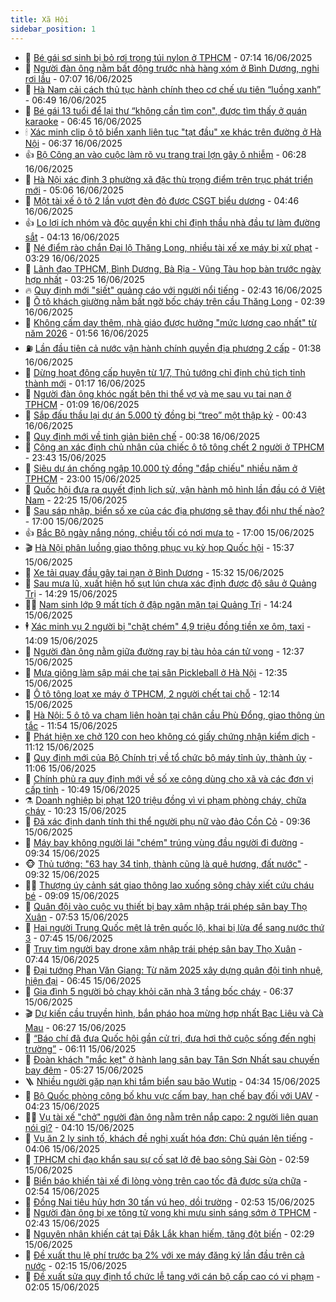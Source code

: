 ```yaml
---
title: Xã Hội
sidebar_position: 1
---
```


<!-- dantri-xa-hoi:START -->
- 🫣 [Bé gái sơ sinh bị bỏ rơi trong túi nylon ở TPHCM](https://dantri.com.vn/xa-hoi/be-gai-so-sinh-bi-bo-roi-trong-tui-nylon-o-tphcm-20250616131314212.htm) - 07:14 16/06/2025
- 💼 [Người đàn ông nằm bất động trước nhà hàng xóm ở Bình Dương, nghi rơi lầu](https://dantri.com.vn/xa-hoi/nguoi-dan-ong-nam-bat-dong-truoc-nha-hang-xom-o-binh-duong-nghi-roi-lau-20250616132248109.htm) - 07:07 16/06/2025
- 🎊 [Hà Nam cải cách thủ tục hành chính theo cơ chế ưu tiên “luồng xanh”](https://dantri.com.vn/xa-hoi/ha-nam-cai-cach-thu-tuc-hanh-chinh-theo-co-che-uu-tien-luong-xanh-20250616123102023.htm) - 06:49 16/06/2025
- 🙉 [Bé gái 13 tuổi để lại thư “không cần tìm con&quot;, được tìm thấy ở quán karaoke](https://dantri.com.vn/xa-hoi/be-gai-13-tuoi-de-lai-thu-khong-can-tim-con-duoc-tim-thay-o-quan-karaoke-20250616133700663.htm) - 06:45 16/06/2025
- 🕯 [Xác minh clip ô tô biển xanh liên tục &quot;tạt đầu&quot; xe khác trên đường ở Hà Nội](https://dantri.com.vn/xa-hoi/xac-minh-clip-o-to-bien-xanh-lien-tuc-tat-dau-xe-khac-tren-duong-o-ha-noi-20250616123233959.htm) - 06:37 16/06/2025
- 👍 [Bộ Công an vào cuộc làm rõ vụ trang trại lợn gây ô nhiễm](https://dantri.com.vn/xa-hoi/bo-cong-an-vao-cuoc-lam-ro-vu-trang-trai-lon-gay-o-nhiem-20250616124533972.htm) - 06:28 16/06/2025
- 🤖 [Hà Nội xác định 3 phường xã đặc thù trọng điểm trên trục phát triển mới](https://dantri.com.vn/xa-hoi/ha-noi-xac-dinh-3-phuong-xa-dac-thu-trong-diem-tren-truc-phat-trien-moi-20250616120154573.htm) - 05:06 16/06/2025
- 🙉 [Một tài xế ô tô 2 lần vượt đèn đỏ được CSGT biểu dương](https://dantri.com.vn/xa-hoi/mot-tai-xe-o-to-2-lan-vuot-den-do-duoc-csgt-bieu-duong-20250616112950394.htm) - 04:46 16/06/2025
- 👍 [Lo lợi ích nhóm và độc quyền khi chỉ định thầu nhà đầu tư làm đường sắt](https://dantri.com.vn/xa-hoi/lo-loi-ich-nhom-va-doc-quyen-khi-chi-dinh-thau-nha-dau-tu-lam-duong-sat-20250616110850117.htm) - 04:13 16/06/2025
- 🗽 [Né điểm rào chắn Đại lộ Thăng Long, nhiều tài xế xe máy bị xử phạt](https://dantri.com.vn/xa-hoi/ne-diem-rao-chan-dai-lo-thang-long-nhieu-tai-xe-xe-may-bi-xu-phat-20250616101158866.htm) - 03:29 16/06/2025
- 🗽 [Lãnh đạo TPHCM, Bình Dương, Bà Rịa - Vũng Tàu họp bàn trước ngày hợp nhất](https://dantri.com.vn/xa-hoi/lanh-dao-tphcm-binh-duong-ba-ria-vung-tau-hop-ban-truoc-ngay-hop-nhat-20250616102127530.htm) - 03:25 16/06/2025
- 🔥 [Quy định mới &quot;siết&quot; quảng cáo với người nổi tiếng](https://dantri.com.vn/xa-hoi/quy-dinh-moi-siet-quang-cao-voi-nguoi-noi-tieng-20250616093044966.htm) - 02:43 16/06/2025
- 🦒 [Ô tô khách giường nằm bất ngờ bốc cháy trên cầu Thăng Long](https://dantri.com.vn/xa-hoi/o-to-khach-giuong-nam-bat-ngo-boc-chay-tren-cau-thang-long-20250616092516811.htm) - 02:39 16/06/2025
- 🧐 [Không cấm dạy thêm, nhà giáo được hưởng &quot;mức lương cao nhất&quot; từ năm 2026](https://dantri.com.vn/xa-hoi/khong-cam-day-them-nha-giao-duoc-huong-muc-luong-cao-nhat-tu-nam-2026-20250615213220116.htm) - 01:56 16/06/2025
- ⛽️ [Lần đầu tiên cả nước vận hành chính quyền địa phương 2 cấp](https://dantri.com.vn/noi-vu/lan-dau-tien-ca-nuoc-van-hanh-chinh-quyen-dia-phuong-2-cap-20250615221122242.htm) - 01:38 16/06/2025
- 🚀 [Dừng hoạt động cấp huyện từ 1/7, Thủ tướng chỉ định chủ tịch tỉnh thành mới](https://dantri.com.vn/xa-hoi/dung-hoat-dong-cap-huyen-tu-17-thu-tuong-chi-dinh-chu-tich-tinh-thanh-moi-20250615224052136.htm) - 01:17 16/06/2025
- 🦒 [Người đàn ông khóc ngất bên thi thể vợ và mẹ sau vụ tai nạn ở TPHCM](https://dantri.com.vn/xa-hoi/nguoi-dan-ong-khoc-ngat-ben-thi-the-vo-va-me-sau-vu-tai-nan-o-tphcm-20250615212016543.htm) - 01:09 16/06/2025
- 🦅 [Sắp đấu thầu lại dự án 5.000 tỷ đồng bị “treo” một thập kỷ](https://dantri.com.vn/xa-hoi/sap-dau-thau-lai-du-an-5000-ty-dong-bi-treo-mot-thap-ky-20250616072120343.htm) - 00:43 16/06/2025
- 🚀 [Quy định mới về tinh giản biên chế](https://dantri.com.vn/xa-hoi/quy-dinh-moi-ve-tinh-gian-bien-che-20250616073107405.htm) - 00:38 16/06/2025
- 🦅 [Công an xác định chủ nhân của chiếc ô tô tông chết 2 người ở TPHCM](https://dantri.com.vn/xa-hoi/cong-an-xac-dinh-chu-nhan-cua-chiec-o-to-tong-chet-2-nguoi-o-tphcm-20250615235755532.htm) - 23:43 15/06/2025
- 🤠 [Siêu dự án chống ngập 10.000 tỷ đồng &quot;đắp chiếu&quot; nhiều năm ở TPHCM](https://dantri.com.vn/xa-hoi/sieu-du-an-chong-ngap-10000-ty-dong-dap-chieu-nhieu-nam-o-tphcm-20250616000358895.htm) - 23:00 15/06/2025
- 💄 [Quốc hội đưa ra quyết định lịch sử, vận hành mô hình lần đầu có ở Việt Nam](https://dantri.com.vn/xa-hoi/quoc-hoi-dua-ra-quyet-dinh-lich-su-van-hanh-mo-hinh-lan-dau-co-o-viet-nam-20250615185122747.htm) - 22:25 15/06/2025
- 🥷 [Sau sáp nhập, biển số xe của các địa phương sẽ thay đổi như thế nào?](https://dantri.com.vn/xa-hoi/sau-sap-nhap-bien-so-xe-cua-cac-dia-phuong-se-thay-doi-nhu-the-nao-20250615230203789.htm) - 17:00 15/06/2025
- 👍 [Bắc Bộ ngày nắng nóng, chiều tối có nơi mưa to](https://dantri.com.vn/xa-hoi/bac-bo-ngay-nang-nong-chieu-toi-co-noi-mua-to-20250615212412061.htm) - 17:00 15/06/2025
- 🎬 [Hà Nội phân luồng giao thông phục vụ kỳ họp Quốc hội](https://dantri.com.vn/xa-hoi/ha-noi-phan-luong-giao-thong-phuc-vu-ky-hop-quoc-hoi-20250615223359021.htm) - 15:37 15/06/2025
- 🦒 [Xe tải quay đầu gây tai nạn ở Bình Dương](https://dantri.com.vn/xa-hoi/xe-tai-quay-dau-gay-tai-nan-o-binh-duong-20250615213513544.htm) - 15:32 15/06/2025
- 🌊 [Sau mưa lũ, xuất hiện hố sụt lún chưa xác định được độ sâu ở Quảng Trị](https://dantri.com.vn/xa-hoi/sau-mua-lu-xuat-hien-ho-sut-lun-chua-xac-dinh-duoc-do-sau-o-quang-tri-20250615212202086.htm) - 14:29 15/06/2025
- 🧑‍💻 [Nam sinh lớp 9 mất tích ở đập ngăn mặn tại Quảng Trị](https://dantri.com.vn/xa-hoi/nam-sinh-lop-9-mat-tich-o-dap-ngan-man-tai-quang-tri-20250615211145890.htm) - 14:24 15/06/2025
- 🕴 [Xác minh vụ 2 người bị &quot;chặt chém&quot; 4,9 triệu đồng tiền xe ôm, taxi](https://dantri.com.vn/xa-hoi/xac-minh-vu-2-nguoi-bi-chat-chem-49-trieu-dong-tien-xe-om-taxi-20250615210131845.htm) - 14:09 15/06/2025
- 🤔 [Người đàn ông nằm giữa đường ray bị tàu hỏa cán tử vong](https://dantri.com.vn/xa-hoi/nguoi-dan-ong-nam-giua-duong-ray-bi-tau-hoa-can-tu-vong-20250615191418853.htm) - 12:37 15/06/2025
- 💄 [Mưa giông làm sập mái che tại sân Pickleball ở Hà Nội](https://dantri.com.vn/xa-hoi/mua-giong-lam-sap-mai-che-tai-san-pickleball-o-ha-noi-20250615193150810.htm) - 12:35 15/06/2025
- 🧠 [Ô tô tông loạt xe máy ở TPHCM, 2 người chết tại chỗ](https://dantri.com.vn/xa-hoi/o-to-tong-loat-xe-may-o-tphcm-2-nguoi-chet-tai-cho-20250615190830444.htm) - 12:14 15/06/2025
- 🦣 [Hà Nội: 5 ô tô va chạm liên hoàn tại chân cầu Phù Đổng, giao thông ùn tắc](https://dantri.com.vn/xa-hoi/ha-noi-5-o-to-va-cham-lien-hoan-tai-chan-cau-phu-dong-giao-thong-un-tac-20250615184243573.htm) - 11:54 15/06/2025
- 💫 [Phát hiện xe chở 120 con heo không có giấy chứng nhận kiểm dịch](https://dantri.com.vn/xa-hoi/phat-hien-xe-cho-120-con-heo-khong-co-giay-chung-nhan-kiem-dich-20250615174757750.htm) - 11:12 15/06/2025
- 🚀 [Quy định mới của Bộ Chính trị về tổ chức bộ máy tỉnh ủy, thành ủy](https://dantri.com.vn/xa-hoi/quy-dinh-moi-cua-bo-chinh-tri-ve-to-chuc-bo-may-tinh-uy-thanh-uy-20250615175331573.htm) - 11:06 15/06/2025
- 🤔 [Chính phủ ra quy định mới về số xe công dùng cho xã và các đơn vị cấp tỉnh](https://dantri.com.vn/xa-hoi/chinh-phu-ra-quy-dinh-moi-ve-so-xe-cong-dung-cho-xa-va-cac-don-vi-cap-tinh-20250615173540428.htm) - 10:49 15/06/2025
- ⚗️ [Doanh nghiệp bị phạt 120 triệu đồng vì vi phạm phòng cháy, chữa cháy](https://dantri.com.vn/xa-hoi/doanh-nghiep-bi-phat-120-trieu-dong-vi-vi-pham-phong-chay-chua-chay-20250615165322042.htm) - 10:23 15/06/2025
- 🫶 [Đã xác định danh tính thi thể người phụ nữ vào đảo Cồn Cỏ](https://dantri.com.vn/xa-hoi/da-xac-dinh-danh-tinh-thi-the-nguoi-phu-nu-vao-dao-con-co-20250615160403632.htm) - 09:36 15/06/2025
- 🌮 [Máy bay không người lái &quot;chém&quot; trúng vùng đầu người đi đường](https://dantri.com.vn/xa-hoi/may-bay-khong-nguoi-lai-chem-trung-vung-dau-nguoi-di-duong-20250615144854075.htm) - 09:34 15/06/2025
- 🐵 [Thủ tướng: &quot;63 hay 34 tỉnh, thành cũng là quê hương, đất nước&quot;](https://dantri.com.vn/xa-hoi/thu-tuong-63-hay-34-tinh-thanh-cung-la-que-huong-dat-nuoc-20250615161323066.htm) - 09:32 15/06/2025
- 🧑‍🏫 [Thượng úy cảnh sát giao thông lao xuống sông chảy xiết cứu cháu bé](https://dantri.com.vn/xa-hoi/thuong-uy-canh-sat-giao-thong-lao-xuong-song-chay-xiet-cuu-chau-be-20250615152336668.htm) - 09:09 15/06/2025
- 💫 [Quân đội vào cuộc vụ thiết bị bay xâm nhập trái phép sân bay Thọ Xuân](https://dantri.com.vn/xa-hoi/quan-doi-vao-cuoc-vu-thiet-bi-bay-xam-nhap-trai-phep-san-bay-tho-xuan-20250615140706660.htm) - 07:53 15/06/2025
- 🦩 [Hai người Trung Quốc mệt lả trên quốc lộ, khai bị lừa để sang nước thứ 3](https://dantri.com.vn/xa-hoi/hai-nguoi-trung-quoc-met-la-tren-quoc-lo-khai-bi-lua-de-sang-nuoc-thu-3-20250615133106281.htm) - 07:45 15/06/2025
- 🦄 [Truy tìm người bay drone xâm nhập trái phép sân bay Thọ Xuân](https://dantri.com.vn/xa-hoi/truy-tim-nguoi-bay-drone-xam-nhap-trai-phep-san-bay-tho-xuan-20250615135910984.htm) - 07:44 15/06/2025
- 💂 [Đại tướng Phan Văn Giang: Từ năm 2025 xây dựng quân đội tinh nhuệ, hiện đại](https://dantri.com.vn/xa-hoi/dai-tuong-phan-van-giang-tu-nam-2025-xay-dung-quan-doi-tinh-nhue-hien-dai-20250615133736903.htm) - 06:45 15/06/2025
- 💄 [Gia đình 5 người bỏ chạy khỏi căn nhà 3 tầng bốc cháy](https://dantri.com.vn/xa-hoi/gia-dinh-5-nguoi-bo-chay-khoi-can-nha-3-tang-boc-chay-20250615122737435.htm) - 06:37 15/06/2025
- 🎬 [Dự kiến cầu truyền hình, bắn pháo hoa mừng hợp nhất Bạc Liêu và Cà Mau](https://dantri.com.vn/xa-hoi/du-kien-cau-truyen-hinh-ban-phao-hoa-mung-hop-nhat-bac-lieu-va-ca-mau-20250615113002636.htm) - 06:27 15/06/2025
- 👀 [“Báo chí đã đưa Quốc hội gần cử tri, đưa hơi thở cuộc sống đến nghị trường”](https://dantri.com.vn/xa-hoi/bao-chi-da-dua-quoc-hoi-gan-cu-tri-dua-hoi-tho-cuoc-song-den-nghi-truong-20250615124534027.htm) - 06:11 15/06/2025
- 💃 [Đoàn khách &quot;mắc kẹt&quot; ở hành lang sân bay Tân Sơn Nhất sau chuyến bay đêm](https://dantri.com.vn/xa-hoi/doan-khach-mac-ket-o-hanh-lang-san-bay-tan-son-nhat-sau-chuyen-bay-dem-20250615110008918.htm) - 05:27 15/06/2025
- 🪜 [Nhiều người gặp nạn khi tắm biển sau bão Wutip](https://dantri.com.vn/xa-hoi/nhieu-nguoi-gap-nan-khi-tam-bien-sau-bao-wutip-20250615112121397.htm) - 04:34 15/06/2025
- 📝 [Bộ Quốc phòng công bố khu vực cấm bay, hạn chế bay đối với UAV](https://dantri.com.vn/xa-hoi/bo-quoc-phong-cong-bo-khu-vuc-cam-bay-han-che-bay-doi-voi-uav-20250615102412176.htm) - 04:23 15/06/2025
- 🧑‍💻 [Vụ tài xế &quot;chở&quot; người đàn ông nằm trên nắp capo: 2 người liên quan nói gì?](https://dantri.com.vn/xa-hoi/vu-tai-xe-cho-nguoi-dan-ong-nam-tren-nap-capo-2-nguoi-lien-quan-noi-gi-20250615103732307.htm) - 04:10 15/06/2025
- 👺 [Vụ ăn 2 ly sinh tố, khách đề nghị xuất hóa đơn: Chủ quán lên tiếng](https://dantri.com.vn/xa-hoi/vu-an-2-ly-sinh-to-khach-de-nghi-xuat-hoa-don-chu-quan-len-tieng-20250615100509031.htm) - 04:06 15/06/2025
- 🌮 [TPHCM chỉ đạo khẩn sau sự cố sạt lở đê bao sông Sài Gòn](https://dantri.com.vn/xa-hoi/tphcm-chi-dao-khan-sau-su-co-sat-lo-de-bao-song-sai-gon-20250615093333693.htm) - 02:59 15/06/2025
- 🤭 [Biển báo khiến tài xế đi lòng vòng trên cao tốc đã được sửa chữa](https://dantri.com.vn/xa-hoi/bien-bao-khien-tai-xe-di-long-vong-tren-cao-toc-da-duoc-sua-chua-20250615092332465.htm) - 02:54 15/06/2025
- 💪 [Đồng Nai tiêu hủy hơn 30 tấn vú heo, dồi trường](https://dantri.com.vn/xa-hoi/dong-nai-tieu-huy-hon-30-tan-vu-heo-doi-truong-20250615071612807.htm) - 02:53 15/06/2025
- 🧰 [Người đàn ông bị xe tông tử vong khi mưu sinh sáng sớm ở TPHCM](https://dantri.com.vn/xa-hoi/nguoi-dan-ong-bi-xe-tong-tu-vong-khi-muu-sinh-sang-som-o-tphcm-20250615075049850.htm) - 02:43 15/06/2025
- 🤡 [Nguyên nhân khiến cát tại Đắk Lắk khan hiếm, tăng đột biến](https://dantri.com.vn/xa-hoi/nguyen-nhan-khien-cat-tai-dak-lak-khan-hiem-tang-dot-bien-20250615083844725.htm) - 02:29 15/06/2025
- 🦆 [Đề xuất thu lệ phí trước bạ 2% với xe máy đăng ký lần đầu trên cả nước](https://dantri.com.vn/xa-hoi/de-xuat-thu-le-phi-truoc-ba-2-voi-xe-may-dang-ky-lan-dau-tren-ca-nuoc-20250615085317728.htm) - 02:15 15/06/2025
- 🦍 [Đề xuất sửa quy định tổ chức lễ tang với cán bộ cấp cao có vi phạm](https://dantri.com.vn/xa-hoi/de-xuat-sua-quy-dinh-to-chuc-le-tang-voi-can-bo-cap-cao-co-vi-pham-20250615085636364.htm) - 02:05 15/06/2025<!-- dantri-xa-hoi:END -->
